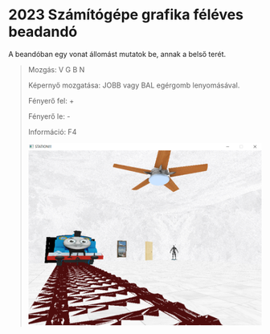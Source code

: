 # 2023 Számítógépe grafika féléves beadandó

A beandóban egy vonat állomást mutatok be, annak a belső terét. 

>Mozgás: V G B N
> 
>Képernyő mozgatása: JOBB vagy BAL egérgomb lenyomásával.
> 
>Fényerő fel: +
> 
>Fényerő le: -
> 
>Információ: F4
>
><img src="https://github.com/cziko1/grafika-o2ixlb-gyak/blob/main/FelevesBeadando/assets/textures/pic2.PNG">
